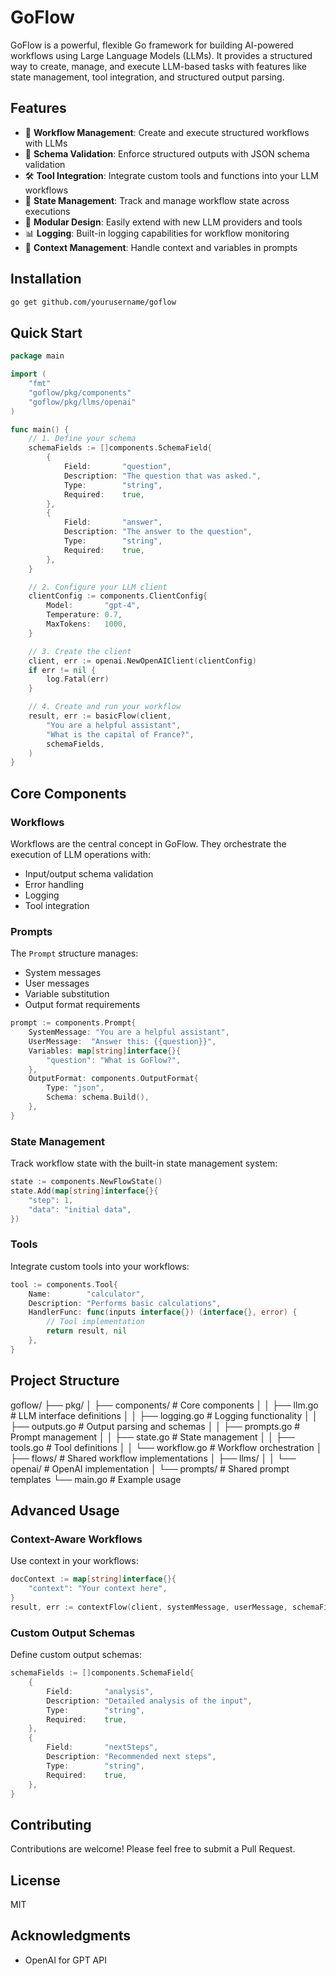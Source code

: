 # GoFlow

GoFlow is a powerful, flexible Go framework for building AI-powered workflows using Large Language Models (LLMs). It provides a structured way to create, manage, and execute LLM-based tasks with features like state management, tool integration, and structured output parsing.

## Features

- 🔄 **Workflow Management**: Create and execute structured workflows with LLMs
- 🎯 **Schema Validation**: Enforce structured outputs with JSON schema validation
- 🛠️ **Tool Integration**: Integrate custom tools and functions into your LLM workflows
- 📝 **State Management**: Track and manage workflow state across executions
- 🔌 **Modular Design**: Easily extend with new LLM providers and tools
- 📊 **Logging**: Built-in logging capabilities for workflow monitoring
- 🔄 **Context Management**: Handle context and variables in prompts

## Installation

```bash
go get github.com/yourusername/goflow
```

## Quick Start

```go
package main

import (
    "fmt"
    "goflow/pkg/components"
    "goflow/pkg/llms/openai"
)

func main() {
    // 1. Define your schema
    schemaFields := []components.SchemaField{
        {
            Field:       "question",
            Description: "The question that was asked.",
            Type:        "string",
            Required:    true,
        },
        {
            Field:       "answer",
            Description: "The answer to the question",
            Type:        "string",
            Required:    true,
        },
    }

    // 2. Configure your LLM client
    clientConfig := components.ClientConfig{ 
        Model:       "gpt-4",
        Temperature: 0.7,
        MaxTokens:   1000,
    }

    // 3. Create the client
    client, err := openai.NewOpenAIClient(clientConfig)
    if err != nil {
        log.Fatal(err)
    }

    // 4. Create and run your workflow
    result, err := basicFlow(client, 
        "You are a helpful assistant",
        "What is the capital of France?",
        schemaFields,
    )
}
```

## Core Components

### Workflows

Workflows are the central concept in GoFlow. They orchestrate the execution of LLM operations with:
- Input/output schema validation
- Error handling
- Logging
- Tool integration

### Prompts

The `Prompt` structure manages:
- System messages
- User messages
- Variable substitution
- Output format requirements

```go
prompt := components.Prompt{
    SystemMessage: "You are a helpful assistant",
    UserMessage:  "Answer this: {{question}}",
    Variables: map[string]interface{}{
        "question": "What is GoFlow?",
    },
    OutputFormat: components.OutputFormat{
        Type: "json",
        Schema: schema.Build(),
    },
}
```

### State Management

Track workflow state with the built-in state management system:

```go
state := components.NewFlowState()
state.Add(map[string]interface{}{
    "step": 1,
    "data": "initial data",
})
```

### Tools

Integrate custom tools into your workflows:

```go
tool := components.Tool{
    Name:        "calculator",
    Description: "Performs basic calculations",
    HandlerFunc: func(inputs interface{}) (interface{}, error) {
        // Tool implementation
        return result, nil
    },
}
```

## Project Structure

goflow/
├── pkg/
│   ├── components/        # Core components
│   │   ├── llm.go        # LLM interface definitions
│   │   ├── logging.go    # Logging functionality
│   │   ├── outputs.go    # Output parsing and schemas
│   │   ├── prompts.go    # Prompt management
│   │   ├── state.go      # State management
│   │   ├── tools.go      # Tool definitions
│   │   └── workflow.go   # Workflow orchestration
│   ├── flows/            # Shared workflow implementations
│   ├── llms/
│   │   └── openai/       # OpenAI implementation
│   └── prompts/          # Shared prompt templates
└── main.go               # Example usage

## Advanced Usage

### Context-Aware Workflows

Use context in your workflows:

```go
docContext := map[string]interface{}{
    "context": "Your context here",
}
result, err := contextFlow(client, systemMessage, userMessage, schemaFields, docContext)
```

### Custom Output Schemas

Define custom output schemas:

```go
schemaFields := []components.SchemaField{
    {
        Field:       "analysis",
        Description: "Detailed analysis of the input",
        Type:        "string",
        Required:    true,
    },
    {
        Field:       "nextSteps",
        Description: "Recommended next steps",
        Type:        "string",
        Required:    true,
    },
}
```

## Contributing

Contributions are welcome! Please feel free to submit a Pull Request.

## License

MIT

## Acknowledgments

- OpenAI for GPT API
